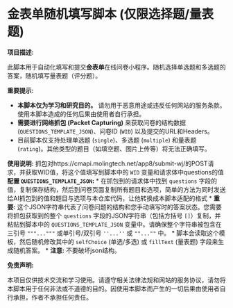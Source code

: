 # 金表单随机填写脚本 (仅限选择题/量表题)

**项目描述:**

此脚本用于自动化填写和提交**金表单**在线问卷小程序。随机选择单选题和多选题的答案，随机填写量表题（评分题）。

**重要提示:**

*   **本脚本仅为学习和研究目的。** 请勿用于恶意用途或违反任何网站的服务条款。使用本脚本造成的任何后果由使用者自行承担。
*   **需要进行网络抓包 (Packet Capturing)** 来获取问卷的结构数据 (`QUESTIONS_TEMPLATE_JSON`)、问卷ID (`WID`) 以及提交的URL和Headers。
*   目前脚本仅支持处理单选题 (`single`)、多选题 (`multiple`) 和量表题 (`rating`)。其他类型的题目（如填空题、图片上传等）将无法正确填写。

**使用说明:**
  抓包对https://cmapi.molingtech.net/app8/submit-wj/的POST请求，并获取WID值，将这个值填写到脚本中的 `WID` 变量和请求体中questions的值
 **配置 `QUESTIONS_TEMPLATE_JSON`:**
    *   在抓包到的请求体中找到 `questions` 字段的值，复制保存结构，然后到问卷页面复制所有题目和选项，简单的方法为同时发送给AI抓包到的值和题目与选项与本仓库代码，让他转换成本脚本适配的格式
    *   **重要:** 这个JSON字符串代表了问卷问题的结构和您手动填写时的答案状态。您需要将抓包获取到的整个 `questions` 字段的JSON字符串（包括方括号 `[]`）复制，并粘贴到脚本中的 `QUESTIONS_TEMPLATE_JSON` 变量中。请确保整个字符串被包含在三引号 `"""..."""` 或单引号/双引号 `''...''` 或 `""...""` 中。
    *   脚本会读取这个模板，然后随机修改其中的 `selfChoice` (单选/多选) 或 `fillText` (量表题) 字段来生成随机答案。
    *   **注意:** 不要破坏json结构。

**免责声明:**

本项目仅供技术交流和学习使用。请遵守相关法律法规和网站的服务协议，请勿将本脚本用于任何非法或不道德的目的。因使用本脚本而产生的一切后果由使用者自行承担，作者不承担任何责任。
